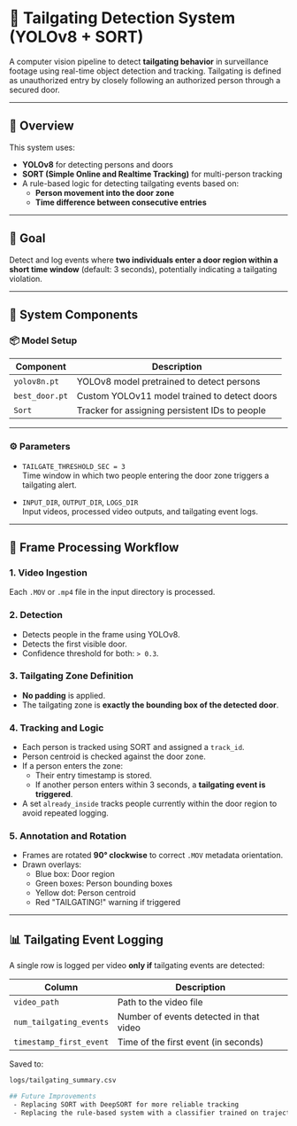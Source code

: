 # 🚪 Tailgating Detection System (YOLOv8 + SORT)

A computer vision pipeline to detect **tailgating behavior** in surveillance footage using real-time object detection and tracking. Tailgating is defined as unauthorized entry by closely following an authorized person through a secured door.

---

## 🧠 Overview

This system uses:
- **YOLOv8** for detecting persons and doors
- **SORT (Simple Online and Realtime Tracking)** for multi-person tracking
- A rule-based logic for detecting tailgating events based on:
  - **Person movement into the door zone**
  - **Time difference between consecutive entries**

---

## 🎯 Goal

Detect and log events where **two individuals enter a door region within a short time window** (default: 3 seconds), potentially indicating a tailgating violation.

---

## 🧩 System Components

### 📦 Model Setup

| Component       | Description                               |
|----------------|-------------------------------------------|
| `yolov8n.pt`    | YOLOv8 model pretrained to detect persons |
| `best_door.pt`  | Custom YOLOv11 model trained to detect doors |
| `Sort`          | Tracker for assigning persistent IDs to people |

---

### ⚙️ Parameters

- `TAILGATE_THRESHOLD_SEC = 3`  
  Time window in which two people entering the door zone triggers a tailgating alert.

- `INPUT_DIR`, `OUTPUT_DIR`, `LOGS_DIR`  
  Input videos, processed video outputs, and tailgating event logs.

---

## 🎥 Frame Processing Workflow

### 1. **Video Ingestion**
Each `.MOV` or `.mp4` file in the input directory is processed.

### 2. **Detection**
- Detects people in the frame using YOLOv8.
- Detects the first visible door.
- Confidence threshold for both: `> 0.3`.

### 3. **Tailgating Zone Definition**
- **No padding** is applied.
- The tailgating zone is **exactly the bounding box of the detected door**.

### 4. **Tracking and Logic**
- Each person is tracked using SORT and assigned a `track_id`.
- Person centroid is checked against the door zone.
- If a person enters the zone:
  - Their entry timestamp is stored.
  - If another person enters within 3 seconds, a **tailgating event is triggered**.
- A set `already_inside` tracks people currently within the door region to avoid repeated logging.

### 5. **Annotation and Rotation**
- Frames are rotated **90° clockwise** to correct `.MOV` metadata orientation.
- Drawn overlays:
  - Blue box: Door region
  - Green boxes: Person bounding boxes
  - Yellow dot: Person centroid
  - Red "TAILGATING!" warning if triggered

---

## 📊 Tailgating Event Logging

A single row is logged per video **only if** tailgating events are detected:

| Column                 | Description                                      |
|------------------------|--------------------------------------------------|
| `video_path`           | Path to the video file                           |
| `num_tailgating_events`| Number of events detected in that video          |
| `timestamp_first_event`| Time of the first event (in seconds)             |

Saved to:

```bash
logs/tailgating_summary.csv

## Future Improvements
 - Replacing SORT with DeepSORT for more reliable tracking
 - Replacing the rule-based system with a classifier trained on trajectories obtained from DeepSORT and door position.
